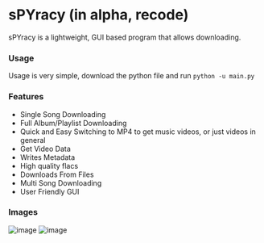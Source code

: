 # sPYracy (in alpha, recode)
sPYracy is a lightweight, GUI based program that allows downloading.

### Usage
Usage is very simple, download the python file and run `python -u main.py`

### Features

- Single Song Downloading
- Full Album/Playlist Downloading
- Quick and Easy Switching to MP4 to get music videos, or just videos in general
- Get Video Data
- Writes Metadata
- High quality flacs
- Downloads From Files
- Multi Song Downloading
- User Friendly GUI

### Images

![image](https://github.com/GogleSiteBank/spyracy-beta/assets/125816677/e9659f91-66ae-4f1b-b336-4e7bb684f2a7)
![image](https://github.com/GogleSiteBank/spyracy-beta/assets/125816677/559bb343-b7fc-4e9d-b4f4-036ec0dfa69d)
